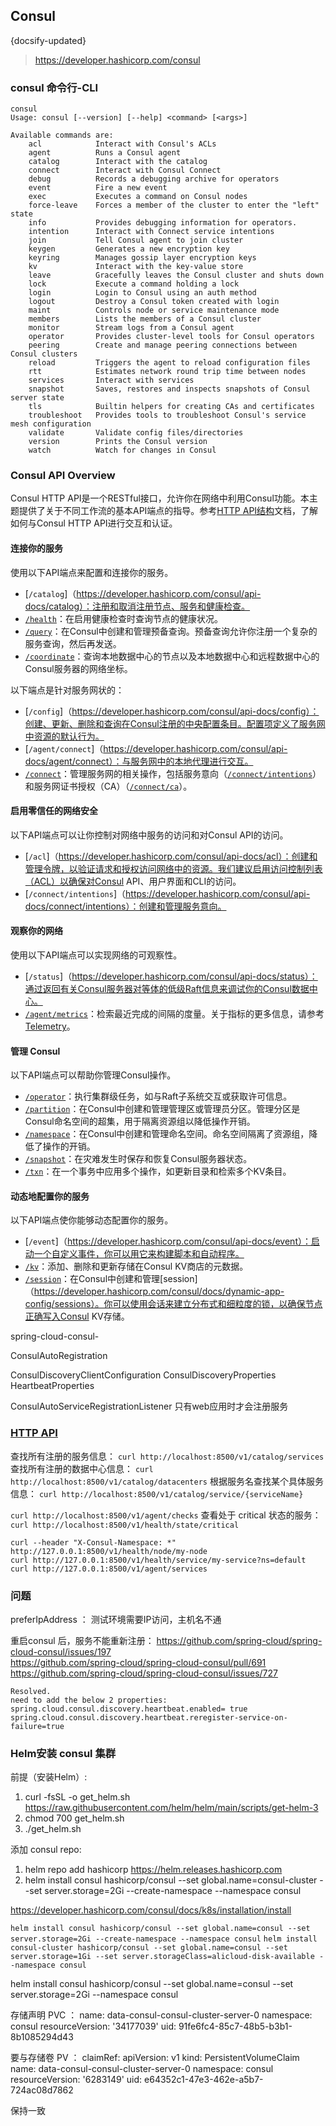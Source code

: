 ## Consul
{docsify-updated}
> https://developer.hashicorp.com/consul

### consul 命令行-CLI
```
consul
Usage: consul [--version] [--help] <command> [<args>]

Available commands are:
    acl            Interact with Consul's ACLs
    agent          Runs a Consul agent
    catalog        Interact with the catalog
    connect        Interact with Consul Connect
    debug          Records a debugging archive for operators
    event          Fire a new event
    exec           Executes a command on Consul nodes
    force-leave    Forces a member of the cluster to enter the "left" state
    info           Provides debugging information for operators.
    intention      Interact with Connect service intentions
    join           Tell Consul agent to join cluster
    keygen         Generates a new encryption key
    keyring        Manages gossip layer encryption keys
    kv             Interact with the key-value store
    leave          Gracefully leaves the Consul cluster and shuts down
    lock           Execute a command holding a lock
    login          Login to Consul using an auth method
    logout         Destroy a Consul token created with login
    maint          Controls node or service maintenance mode
    members        Lists the members of a Consul cluster
    monitor        Stream logs from a Consul agent
    operator       Provides cluster-level tools for Consul operators
    peering        Create and manage peering connections between Consul clusters
    reload         Triggers the agent to reload configuration files
    rtt            Estimates network round trip time between nodes
    services       Interact with services
    snapshot       Saves, restores and inspects snapshots of Consul server state
    tls            Builtin helpers for creating CAs and certificates
    troubleshoot   Provides tools to troubleshoot Consul's service mesh configuration
    validate       Validate config files/directories
	version        Prints the Consul version
    watch          Watch for changes in Consul
```

### Consul API Overview 
Consul HTTP API是一个RESTful接口，允许你在网络中利用Consul功能。本主题提供了关于不同工作流的基本API端点的指导。参考[HTTP API结构](/consul/api-docs/api-structure)文档，了解如何与Consul HTTP API进行交互和认证。

#### 连接你的服务
使用以下API端点来配置和连接你的服务。
- [`/catalog`]（https://developer.hashicorp.com/consul/api-docs/catalog）：注册和取消注册节点、服务和健康检查。
- [`/health`](https://developer.hashicorp.com/consul/api-docs/health)：在启用健康检查时查询节点的健康状况。
- [`/query`](https://developer.hashicorp.com/consul/api-docs/query)：在Consul中创建和管理预备查询。预备查询允许你注册一个复杂的服务查询，然后再发送。
- [`/coordinate`](https://developer.hashicorp.com/consul/api-docs/coordinate)：查询本地数据中心的节点以及本地数据中心和远程数据中心的Consul服务器的网络坐标。

以下端点是针对服务网状的：

- [`/config`]（https://developer.hashicorp.com/consul/api-docs/config）：创建、更新、删除和查询在Consul注册的中央配置条目。配置项定义了服务网中资源的默认行为。
- [`/agent/connect`]（https://developer.hashicorp.com/consul/api-docs/agent/connect）：与服务网中的本地代理进行交互。
- [`/connect`](https://developer.hashicorp.com/consul/api-docs/connect)：管理服务网的相关操作，包括服务意向（[`/connect/intentions`](https://developer.hashicorp.com/consul/api-docs/connect/intentions)）和服务网证书授权（CA）（[`/connect/ca`](https://developer.hashicorp.com/consul/api-docs/connect/ca)）。

#### 启用零信任的网络安全
以下API端点可以让你控制对网络中服务的访问和对Consul API的访问。
- [`/acl`]（https://developer.hashicorp.com/consul/api-docs/acl）：创建和管理令牌，以验证请求和授权访问网络中的资源。我们建议启用访问控制列表（ACL）以确保对Consul API、用户界面和CLI的访问。
- [`/connect/intentions`]（https://developer.hashicorp.com/consul/api-docs/connect/intentions）：创建和管理服务意向。

#### 观察你的网络
使用以下API端点可以实现网络的可观察性。
- [`/status`]（https://developer.hashicorp.com/consul/api-docs/status）：通过返回有关Consul服务器对等体的低级Raft信息来调试你的Consul数据中心。
- [`/agent/metrics`](https://developer.hashicorp.com/consul/api-docs/agent#view-metrics)：检索最近完成的间隔的度量。关于指标的更多信息，请参考 [Telemetry](/consul/docs/agent/telemetry)。

#### 管理 Consul
以下API端点可以帮助你管理Consul操作。
- [`/operator`](https://developer.hashicorp.com/consul/api-docs/operator)：执行集群级任务，如与Raft子系统交互或获取许可信息。
- [`/partition`](https://developer.hashicorp.com/consul/api-docs/admin-partitions)：在Consul中创建和管理管理区或管理员分区。管理分区是Consul命名空间的超集，用于隔离资源组以降低操作开销。
- [`/namespace`](https://developer.hashicorp.com/consul/api-docs/namespaces)：在Consul中创建和管理命名空间。命名空间隔离了资源组，降低了操作的开销。
- [`/snapshot`](https://developer.hashicorp.com/consul/api-docs/snapshot)：在灾难发生时保存和恢复Consul服务器状态。
- [`/txn`](https://developer.hashicorp.com/consul/api-docs/txn)：在一个事务中应用多个操作，如更新目录和检索多个KV条目。

#### 动态地配置你的服务
以下API端点使你能够动态配置你的服务。
- [`/event`]（https://developer.hashicorp.com/consul/api-docs/event）：启动一个自定义事件，你可以用它来构建脚本和自动程序。
- [`/kv`](https://developer.hashicorp.com/consul/api-docs/kv)：添加、删除和更新存储在Consul KV商店的元数据。
- [`/session`](https://developer.hashicorp.com/consul/api-docs/session)：在Consul中创建和管理[session]（https://developer.hashicorp.com/consul/docs/dynamic-app-config/sessions）。你可以使用会话来建立分布式和细粒度的锁，以确保节点正确写入Consul KV存储。



spring-cloud-consul-

ConsulAutoRegistration

ConsulDiscoveryClientConfiguration
            ConsulDiscoveryProperties
HeartbeatProperties

ConsulAutoServiceRegistrationListener
只有web应用时才会注册服务


### [HTTP API](https://developer.hashicorp.com/consul/api-docs/catalog#list-nodes-for-service)
查找所有注册的服务信息： `curl http://localhost:8500/v1/catalog/services`
查找所有注册的数据中心信息： `curl http://localhost:8500/v1/catalog/datacenters`
根据服务名查找某个具体服务信息： `curl http://localhost:8500/v1/catalog/service/{serviceName}`

`curl http://localhost:8500/v1/agent/checks`
查看处于 critical 状态的服务：`curl http://localhost:8500/v1/health/state/critical`

```
curl --header "X-Consul-Namespace: *" http://127.0.0.1:8500/v1/health/node/my-node
curl http://127.0.0.1:8500/v1/health/service/my-service?ns=default
curl http://127.0.0.1:8500/v1/agent/services
```

### 问题
preferIpAddress ： 测试环境需要IP访问，主机名不通

重启consul 后，服务不能重新注册：
https://github.com/spring-cloud/spring-cloud-consul/issues/197  
https://github.com/spring-cloud/spring-cloud-consul/pull/691  
https://github.com/spring-cloud/spring-cloud-consul/issues/727  

```
Resolved.
need to add the below 2 properties:
spring.cloud.consul.discovery.heartbeat.enabled= true
spring.cloud.consul.discovery.heartbeat.reregister-service-on-failure=true
```

### Helm安装 consul 集群
前提（安装Helm）:
1. curl -fsSL -o get_helm.sh https://raw.githubusercontent.com/helm/helm/main/scripts/get-helm-3
2. chmod 700 get_helm.sh
3. ./get_helm.sh

添加 consul repo:
1. helm repo add hashicorp https://helm.releases.hashicorp.com
2. helm install consul hashicorp/consul --set global.name=consul-cluster --set server.storage=2Gi --create-namespace --namespace consul

https://developer.hashicorp.com/consul/docs/k8s/installation/install

`helm install consul hashicorp/consul --set global.name=consul --set server.storage=2Gi --create-namespace --namespace consul`
`helm install consul-cluster hashicorp/consul --set global.name=consul --set server.storage=1Gi --set server.storageClass=alicloud-disk-available --namespace consul`

helm install consul hashicorp/consul --set global.name=consul --set server.storage=2Gi --namespace consul


存储声明 PVC ：
  name: data-consul-consul-cluster-server-0
  namespace: consul
  resourceVersion: '34177039'
  uid: 91fe6fc4-85c7-48b5-b3b1-8b1085294d43

要与存储卷 PV ：
  claimRef:
    apiVersion: v1
    kind: PersistentVolumeClaim
    name: data-consul-consul-cluster-server-0
    namespace: consul
    resourceVersion: '6283149'
    uid: e64352c1-47e3-462e-a5b7-724ac08d7862
  
保持一致